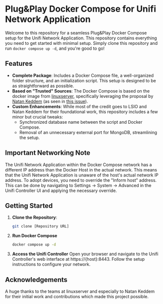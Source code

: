# Plug&Play Docker Compose for Unifi Network Application

Welcome to this repository for a seamless Plug&Play Docker Compose setup for the Unifi Network Application. This repository contains everything you need to get started with minimal setup. Simply clone this repository and run `docker compose up -d`, and you're good to go!

## Features

- **Complete Package**: Includes a Docker Compose file, a well-organized folder structure, and an initialization script. This setup is designed to be as straightforward as possible.
- **Based on "Trusted" Sources**: The Docker Compose is based on the docker image from [linuxserver](https://github.com/linuxserver), specifically leveraging the proposal by [Natan Keddem](https://github.com/natankeddem) (as seen in [this issue](https://github.com/linuxserver/docker-unifi-network-application/issues/13)).
- **Custom Enhancements**: While most of the credit goes to LSIO and Natan Keddem for their foundational work, this repository includes a few minor but crucial tweaks:
  - Synchronized database name between the script and Docker Compose.
  - Removal of an unnecessary external port for MongoDB, streamlining the setup.

## Important Networking Note

The Unifi Network Application within the Docker Compose network has a different IP address than the Docker Host in the actual network. This means that the Unifi Network Application is unaware of the host's actual network IP address. To adopt devices, you need to override the "Inform host" address. This can be done by navigating to Settings -> System -> Advanced in the Unifi Controller UI and applying the necessary override.

## Getting Started

1. **Clone the Repository**:
   ```bash
   git clone [Repository URL]
   ```

2. **Run Docker Compose**
   ```bash
   docker compose up -d
   ```

3. **Access the Unifi Controller**
   Open your browser and navigate to the Unifi Controller's web interface at https://{host}:8443.
   Follow the setup instructions to configure your network.

## Acknowledgements
A huge thanks to the teams at linuxserver and especially to Natan Keddem for their initial work and contributions which made this project possible.